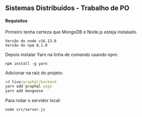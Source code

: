 ## Sistemas Distribuídos - Trabalho de PO

#### Requisitos

Primeiro tenha certeza que MongoDB e Node.js esteja instalado.
```
Versão do node v16.13.0
Versão do npm 8.1.0 
```

Depois instalar Yarn na linha de comando usando npm:
```
npm install -g yarn
```

Adicionar na raiz do projeto:
```cmd 
cd live/graphql/backend
yarn add graphql-yoga
yarn add mongoose
```

Para rodar o servidor local: 
```
node src/server.js
```